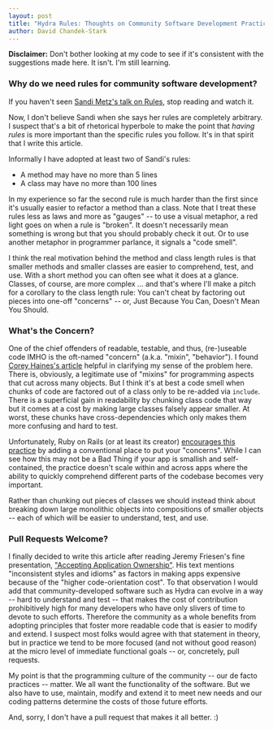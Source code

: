 ```yaml
---
layout: post
title: "Hydra Rules: Thoughts on Community Software Development Practices"
author: David Chandek-Stark
---
```


**Disclaimer:** Don't bother looking at my code to see if it's consistent with the suggestions made here.  It isn't.  I'm still learning.

### Why do we need rules for community software development?

If you haven't seen [Sandi Metz's talk on Rules](https://youtu.be/npOGOmkxuio), stop reading and watch it.

Now, I don't believe Sandi when she says her rules are completely arbitrary.  I suspect that's a bit of rhetorical hyperbole to make the point that *having rules* is more important than the specific rules you follow.  It's in that spirit that I write this article.

Informally I have adopted at least two of Sandi's rules: 

- A method may have no more than 5 lines
- A class may have no more than 100 lines

In my experience so far the second rule is much harder than the first since it's usually easier to refactor a method than a class.  Note that I treat these rules less as laws and more as "gauges" -- to use a visual metaphor, a red light goes on when a rule is "broken".  It doesn't necessarily mean something is wrong but that you should probably check it out.  Or to use another metaphor in programmer parlance, it signals a "code smell".

I think the real motivation behind the method and class length rules is that smaller methods and smaller classes are easier to comprehend, test, and use.  With a short method you can often see what it does at a glance.  Classes, of course, are more complex ... and that's where I'll make a pitch for a corollary to the class length rule: You can't cheat by factoring out pieces into one-off "concerns" -- or, Just Because You Can, Doesn't Mean You Should.

### What's the Concern?

One of the chief offenders of readable, testable, and thus, (re-)useable code IMHO is the oft-named "concern" (a.k.a. "mixin", "behavior").  I found [Corey Haines's article](http://blog.coreyhaines.com/2012/12/why-i-dont-use-activesupportconcern.html) helpful in clarifying my sense of the problem here.  There is, obviously, a legitimate use of "mixins" for programming aspects that cut across many objects.  But I think it's at best a code smell when chunks of code are factored out of a class only to be re-added via `include`.  There is a superficial gain in readability by chunking class code that way but it comes at a cost by making large classes falsely appear smaller.  At worst, these chunks have cross-dependencies which only makes them more confusing and hard to test.

Unfortunately, Ruby on Rails (or at least its creator) [encourages this practice](https://signalvnoise.com/posts/3372-put-chubby-models-on-a-diet-with-concerns) by adding a conventional place to put your "concerns".  While I can see how this may not be a Bad Thing if your app is smallish and self-contained, the practice doesn't scale within and across apps where the ability to quickly comprehend different parts of the codebase becomes very important.

Rather than chunking out pieces of classes we should instead think about breaking down large monolithic objects into compositions of smaller objects -- each of which will be easier to understand, test, and use.

### Pull Requests Welcome?

I finally decided to write this article after reading Jeremy Friesen's fine presentation, ["Accepting Application Ownership"](https://docs.google.com/presentation/d/1TvjNVuQyEOwrITIgcd7J2HMV5BvgG-XRqqGGVtrW4tY/edit?usp=sharing). His text mentions "inconsistent styles and idioms" as factors in making apps expensive because of the "higher code-orientation cost".  To that observation I would add that community-developed software such as Hydra can evolve in a way -- hard to understand and test -- that makes the cost of contribution prohibitively high for many developers who have only slivers of time to devote to such efforts.  Therefore the community as a whole benefits from adopting principles that foster more readable code that is easier to modify and extend.  I suspect most folks would agree with that statement in theory, but in practice we tend to be more focused (and not without good reason) at the micro level of immediate functional goals -- or, concretely, pull requests.

My point is that the programming culture of the community -- our de facto practices -- matter.  We all want the functionality of the software.  But we also have to use, maintain, modify and extend it to meet new needs and our coding patterns determine the costs of those future efforts.  

And, sorry, I don't have a pull request that makes it all better. :)
